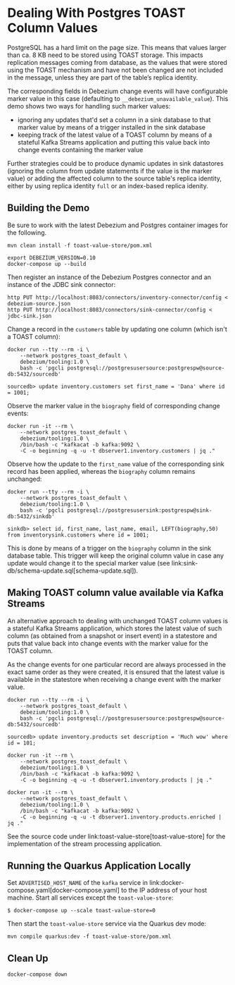 # Dealing With Postgres TOAST Column Values

PostgreSQL has a hard limit on the page size.
This means that values larger than ca. 8 KB need to be stored using TOAST storage.
This impacts replication messages coming from database,
as the values that were stored using the TOAST mechanism and have not been changed are not included in the message,
unless they are part of the table’s replica identity.

The corresponding fields in Debezium change events will have configurable marker value in this case
(defaulting to `__debezium_unavailable_value`).
This demo shows two ways for handling such marker values:

* ignoring any updates that'd set a column in a sink database to that marker value by means of a trigger installed in the sink database
* keeping track of the latest value of a TOAST column by means of a stateful Kafka Streams application and putting this value back into change events containing the marker value

Further strategies could be to produce dynamic updates in sink datastores (ignoring the column from update statements if the value is the marker value) or adding the affected column to the source table's replica identity,
either by using replica identity `full`  or an index-based replica idenity.

## Building the Demo

Be sure to work with the latest Debezium and Postgres container images for the following.

```console
mvn clean install -f toast-value-store/pom.xml

export DEBEZIUM_VERSION=0.10
docker-compose up --build
```

Then register an instance of the Debezium Postgres connector and an instance of the JDBC sink connector:

```console
http PUT http://localhost:8083/connectors/inventory-connector/config < debezium-source.json
http PUT http://localhost:8083/connectors/sink-connector/config < jdbc-sink.json
```

Change a record in the `customers` table by updating one column (which isn't a TOAST column):

```console
docker run --tty --rm -i \
    --network postgres_toast_default \
    debezium/tooling:1.0 \
    bash -c 'pgcli postgresql://postgresusersource:postgrespw@source-db:5432/sourcedb'
```

```console
sourcedb> update inventory.customers set first_name = 'Dana' where id = 1001;
```

Observe the marker value in the `biography` field of corresponding change events:

```console
docker run -it --rm \
    --network postgres_toast_default \
    debezium/tooling:1.0 \
    /bin/bash -c "kafkacat -b kafka:9092 \
    -C -o beginning -q -u -t dbserver1.inventory.customers | jq ."
```

Observe how the update to the `first_name` value of the corresponding sink record has been applied,
whereas the `biography` column remains unchanged:

```console
docker run --tty --rm -i \
    --network postgres_toast_default \
    debezium/tooling:1.0 \
    bash -c 'pgcli postgresql://postgresusersink:postgrespw@sink-db:5432/sinkdb'
```

```console
sinkdb> select id, first_name, last_name, email, LEFT(biography,50) from inventorysink.customers where id = 1001;
```

This is done by means of a trigger on the `biography` column in the sink database table.
This trigger will keep the original column value in case any update would change it to the special marker value (see link:sink-db/schema-update.sql[schema-update.sql]).

## Making TOAST column value available via Kafka Streams

An alternative approach to dealing with unchanged TOAST column values is a stateful Kafka Streams application,
which stores the latest value of such column (as obtained from a snapshot or insert event) in a statestore and
puts that value back into change events with the marker value for the TOAST column.

As the change events for one particular record are always processed in the exact same order as they were created,
it is ensured that the latest value is available in the statestore when receiving a change event with the marker value.

```console
docker run --tty --rm -i \
    --network postgres_toast_default \
    debezium/tooling:1.0 \
    bash -c 'pgcli postgresql://postgresusersource:postgrespw@source-db:5432/sourcedb'
```

```console
sourcedb> update inventory.products set description = 'Much wow' where id = 101;
```

```console
docker run -it --rm \
    --network postgres_toast_default \
    debezium/tooling:1.0 \
    /bin/bash -c "kafkacat -b kafka:9092 \
    -C -o beginning -q -u -t dbserver1.inventory.products | jq ."
```

```console
docker run -it --rm \
    --network postgres_toast_default \
    debezium/tooling:1.0 \
    /bin/bash -c "kafkacat -b kafka:9092 \
    -C -o beginning -q -u -t dbserver1.inventory.products.enriched | jq ."
```

See the source code under link:toast-value-store[toast-value-store] for the implementation of the stream processing application.

## Running the Quarkus Application Locally

Set `ADVERTISED_HOST_NAME` of the `kafka` service in link:docker-compose.yaml[docker-compose.yaml] to the IP address of your host machine.
Start all services except the `toast-value-store`:

```console
$ docker-compose up --scale toast-value-store=0
```

Then start the `toast-value-store` service via the Quarkus dev mode:

```console
mvn compile quarkus:dev -f toast-value-store/pom.xml
```

## Clean Up

```console
docker-compose down
```
